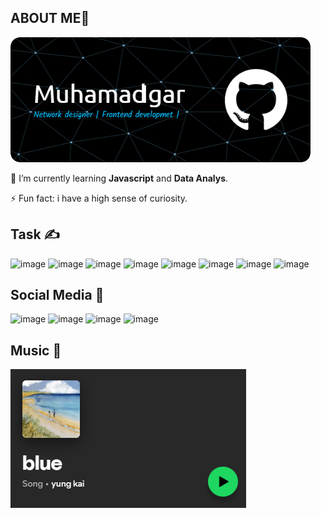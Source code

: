 ## ABOUT ME🐳
![bg1](bg1.png)
<!--
**muhamadigarr/muhamadigarr** is a ✨ _special_ ✨ repository because its `README.md` (this file) appears on your GitHub profile.

Here are some ideas to get you started:

- 🔭 I’m currently working on ...
- 🌱 I’m currently learning ...
- 👯 I’m looking to collaborate on ...
- 🤔 I’m looking for help with ...
- 💬 Ask me about ...
- 📫 How to reach me: ...
- 😄 Pronouns: ...
- ⚡ Fun fact: ...
-->
🌱 I’m currently learning **Javascript** and **Data Analys**.

⚡ Fun fact: i have a high sense of curiosity.

## Task ✍️

![image](https://img.shields.io/badge/HTML5-E34F26?style=for-the-badge&logo=html5&logoColor=white
)
![image](https://img.shields.io/badge/CSS3-1572B6?style=for-the-badge&logo=css3&logoColor=white)
![image](https://img.shields.io/badge/JavaScript-323330?style=for-the-badge&logo=javascript&logoColor=F7DF1E)
![image](https://img.shields.io/badge/Python-FFD43B?style=for-the-badge&logo=python&logoColor=blue
)
![image](https://img.shields.io/badge/Windows-0078D6?style=for-the-badge&logo=windows&logoColor=white)
![image](https://img.shields.io/badge/CISCO-1BA0D7?style=for-the-badge&logo=cisco&logoColor=white)
![image](https://img.shields.io/badge/Flask-000000?style=for-the-badge&logo=flask&logoColor=white)
![image](https://img.shields.io/badge/windows%20terminal-4D4D4D?style=for-the-badge&logo=windows%20terminal&logoColor=white)
## Social Media 📱

![image](https://img.shields.io/badge/GitHub-100000?style=for-the-badge&logo=github&logoColor=white)
![image](https://img.shields.io/badge/TikTok-000000?style=for-the-badge&logo=tiktok&logoColor=white)
![image](https://img.shields.io/badge/Quora-%23B92B27.svg?&style=for-the-badge&logo=Quora&logoColor=white)
![image](https://img.shields.io/badge/Instagram-E4405F?style=for-the-badge&logo=instagram&logoColor=white)
## Music 🎼
![bg1](blue1.png)
